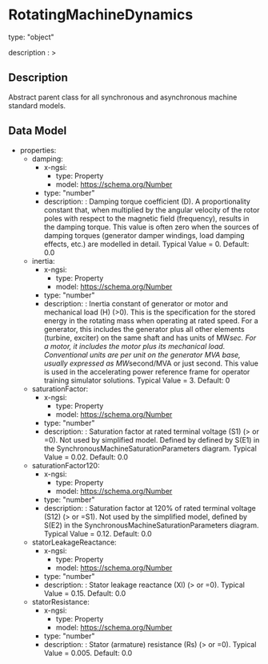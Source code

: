 # RotatingMachineDynamics
type: "object"
description : >
## Description
Abstract parent class for all synchronous and asynchronous machine standard models.

## Data Model
  - properties:
    - damping:
      - x-ngsi:
        - type: Property
        - model: https://schema.org/Number
      - type: "number"
      - description: : Damping torque coefficient (D).  A proportionality constant that, when multiplied by the angular velocity of the rotor poles with respect to the magnetic field (frequency), results in the damping torque.  This value is often zero when the sources of damping torques (generator damper windings, load damping effects, etc.) are modelled in detail.  Typical Value = 0. Default: 0.0
    - inertia:
      - x-ngsi:
        - type: Property
        - model: https://schema.org/Number
      - type: "number"
      - description: : Inertia constant of generator or motor and mechanical load (H) (>0).  This is the specification for the stored energy in the rotating mass when operating at rated speed.  For a generator, this includes the generator plus all other elements (turbine, exciter) on the same shaft and has units of MW*sec.  For a motor, it includes the motor plus its mechanical load. Conventional units are per unit on the generator MVA base, usually expressed as MW*second/MVA or just second.   This value is used in the accelerating power reference frame for operator training simulator solutions.  Typical Value = 3. Default: 0
    - saturationFactor:
      - x-ngsi:
        - type: Property
        - model: https://schema.org/Number
      - type: "number"
      - description: : Saturation factor at rated terminal voltage (S1) (> or =0).  Not used by simplified model.  Defined by defined by S(E1) in the SynchronousMachineSaturationParameters diagram.  Typical Value = 0.02. Default: 0.0
    - saturationFactor120:
      - x-ngsi:
        - type: Property
        - model: https://schema.org/Number
      - type: "number"
      - description: : Saturation factor at 120% of rated terminal voltage (S12) (> or =S1). Not used by the simplified model, defined by S(E2) in the SynchronousMachineSaturationParameters diagram.  Typical Value = 0.12. Default: 0.0
    - statorLeakageReactance:
      - x-ngsi:
        - type: Property
        - model: https://schema.org/Number
      - type: "number"
      - description: : Stator leakage reactance (Xl) (> or =0). Typical Value = 0.15. Default: 0.0
    - statorResistance:
      - x-ngsi:
        - type: Property
        - model: https://schema.org/Number
      - type: "number"
      - description: : Stator (armature) resistance (Rs) (> or =0). Typical Value = 0.005. Default: 0.0
